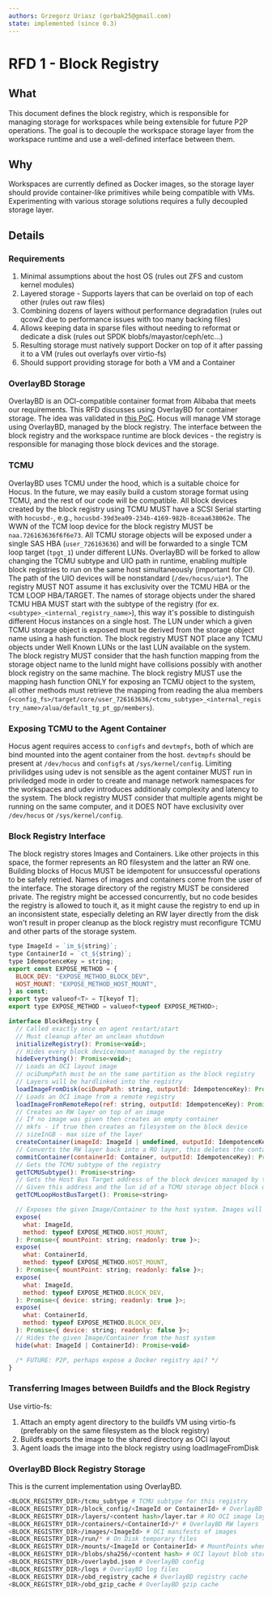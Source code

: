 ```yaml
---
authors: Grzegorz Uriasz (gorbak25@gmail.com)
state: implemented (since 0.3)
---
```


# RFD 1 - Block Registry

## What

This document defines the block registry, which is responsible for managing storage for workspaces while being extensible for future P2P operations. The goal is to decouple the workspace storage layer from the workspace runtime and use a well-defined interface between them.

## Why

Workspaces are currently defined as Docker images, so the storage layer should provide container-like primitives while being compatible with VMs. Experimenting with various storage solutions requires a fully decoupled storage layer.

## Details

### Requirements

1. Minimal assumptions about the host OS (rules out ZFS and custom kernel modules)
2. Layered storage - Supports layers that can be overlaid on top of each other (rules out raw files)
3. Combining dozens of layers without performance degradation (rules out qcow2 due to performance issues with too many backing files)
4. Allows keeping data in sparse files without needing to reformat or dedicate a disk (rules out SPDK blobfs/mayastor/ceph/etc...)
5. Resulting storage must natively support Docker on top of it after passing it to a VM (rules out overlayfs over virtio-fs)
6. Should support providing storage for both a VM and a Container

### OverlayBD Storage

OverlayBD is an OCI-compatible container format from Alibaba that meets our requirements. This RFD discusses using OverlayBD for container storage. The idea was validated in [this PoC](https://github.com/hocus-dev/hocus/pull/59). Hocus will manage VM storage using OverlayBD, managed by the block registry. The interface between the block registry and the workspace runtime are block devices - the registry is responsible for managing those block devices and the storage.

### TCMU

OverlayBD uses TCMU under the hood, which is a suitable choice for Hocus. In the future, we may easily build a custom storage format using TCMU, and the rest of our code will be compatible. All block devices created by the block registry using TCMU MUST have a SCSI Serial starting with `hocusbd-`, e.g., `hocusbd-39d3ea09-234b-4169-982b-8ceaa638062e`. The WWN of the TCM loop device for the block registry MUST be `naa.726163636f6f6e73`. All TCMU storage objects will be exposed under a single SAS HBA (`user_726163636`) and will be forwarded to a single TCM loop target (`tpgt_1`) under different LUNs. OverlayBD will be forked to allow changing the TCMU subtype and UIO path in runtime, enabling multiple block registries to run on the same host simultaneously (important for CI). The path of the UIO devices will be nonstandard (`/dev/hocus/uio*`). The registry MUST NOT assume it has exclusivity over the TCMU HBA or the TCM LOOP HBA/TARGET. The names of storage objects under the shared TCMU HBA MUST start with the subtype of the registry (for ex. `<subtype>_<internal_registry_name>`), this way it's possible to distinguish different Hocus instances on a single host. The LUN under which a given TCMU storage object is exposed must be derived from the storage object name using a hash function. The block registry MUST NOT place any TCMU objects under Well Known LUNs or the last LUN available on the system. The block registry MUST consider that the hash function mapping from the storage object name to the lunId might have collisions possibly with another block registry on the same machine. The block registry MUST use the mapping hash function ONLY for exposing an TCMU object to the system, all other methods must retrieve the mapping from reading the alua members (`<config_fs>/target/core/user_726163636/<tcmu_subtype>_<internal_registry_name>/alua/default_tg_pt_gp/members`).

### Exposing TCMU to the Agent Container

Hocus agent requires access to `configfs` and `devtmpfs`, both of which are bind mounted into the agent container from the host. `devtmpfs` should be present at `/dev/hocus` and `configfs` at `/sys/kernel/config`. Limiting privilidges using udev is not sensible as the agent container MUST run in priviledged mode in order to create and manage network namespaces for the workspaces and udev introduces additionaly complexity and latency to the system. The block registry MUST consider that multiple agents might be running on the same computer, and it DOES NOT have exclusivity over `/dev/hocus` or `/sys/kernel/config`.

### Block Registry Interface

The block registry stores Images and Containers. Like other projects in this space, the former represents an RO filesystem and the latter an RW one. Building blocks of Hocus MUST be idempotent for unsuccessful operations to be safely retried. Names of images and containers come from the user of the interface. The storage directory of the registry MUST be considered private. The registry might be accessed concurrently, but no code besides the registry is allowed to touch it, as it might cause the registry to end up in an inconsistent state, especially deleting an RW layer directly from the disk won't result in proper cleanup as the block registry must reconfigure TCMU and other parts of the storage system.

```js
type ImageId = `im_${string}`;
type ContainerId = `ct_${string}`;
type IdempotenceKey = string;
export const EXPOSE_METHOD = {
  BLOCK_DEV: "EXPOSE_METHOD_BLOCK_DEV",
  HOST_MOUNT: "EXPOSE_METHOD_HOST_MOUNT",
} as const;
export type valueof<T> = T[keyof T];
export type EXPOSE_METHOD = valueof<typeof EXPOSE_METHOD>;

interface BlockRegistry {
  // Called exactly once on agent restart/start
  // Must cleanup after an unclean shutdown
  initializeRegistry(): Promise<void>;
  // Hides every block device/mount managed by the registry
  hideEverything(): Promise<void>;
  // Loads an OCI layout image
  // ociDumpPath must be on the same partition as the block registry
  // Layers will be hardlinked into the registry
  loadImageFromDisk(ociDumpPath: string, outputId: IdempotenceKey): Promise<ImageId>;
  // Loads an OCI image from a remote registry
  loadImageFromRemoteRepo(ref: string, outputId: IdempotenceKey): Promise<ImageId>;
  // Creates an RW layer on top of an image
  // If no image was given then creates an empty container
  // mkfs - if true then creates an filesystem on the block device
  // sizeInGB - max size of the layer
  createContainer(imageId: ImageId | undefined, outputId: IdempotenceKey, opts: { mkfs: boolean; sizeInGB: number }): Promise<ContainerId>;
  // Converts the RW layer back into a RO layer, this deletes the container as overlaybd does not support cow snapshots
  commitContainer(containerId: Container, outputId: IdempotenceKey): Promise<ImageId>
  // Gets the TCMU subtype of the registry
  getTCMUSubtype(): Promise<string>
  // Gets the Host Bus Target address of the block devices managed by the registry
  // Given this address and the lun id of a TCMU storage object block device one might uniquely determine the corresponding block device
  getTCMLoopHostBusTarget(): Promise<string>

  // Exposes the given Image/Container to the host system. Images will be exposed as RO block devices, Containers as RW block devices.
  expose(
    what: ImageId,
    method: typeof EXPOSE_METHOD.HOST_MOUNT,
  ): Promise<{ mountPoint: string; readonly: true }>;
  expose(
    what: ContainerId,
    method: typeof EXPOSE_METHOD.HOST_MOUNT,
  ): Promise<{ mountPoint: string; readonly: false }>;
  expose(
    what: ImageId,
    method: typeof EXPOSE_METHOD.BLOCK_DEV,
  ): Promise<{ device: string; readonly: true }>;
  expose(
    what: ContainerId,
    method: typeof EXPOSE_METHOD.BLOCK_DEV,
  ): Promise<{ device: string; readonly: false }>;
  // Hides the given Image/Container from the host system
  hide(what: ImageId | ContainerId): Promise<void>

  /* FUTURE: P2P, perhaps expose a Docker registry api? */
}
```

### Transferring Images between Buildfs and the Block Registry

Use virtio-fs:

1. Attach an empty agent directory to the buildfs VM using virtio-fs (preferably on the same filesystem as the block registry)
2. Buildfs exports the image to the shared directory as OCI layout
3. Agent loads the image into the block registry using loadImageFromDisk

### OverlayBD Block Registry Storage

This is the current implementation using OverlayBD.

```bash
<BLOCK_REGISTRY_DIR>/tcmu_subtype # TCMU subtype for this registry
<BLOCK_REGISTRY_DIR>/block_config/<ImageId or ContainerId> # OverlayBD configs for block devices
<BLOCK_REGISTRY_DIR>/layers/<content hash>/layer.tar # RO OCI image layers, folder per layer
<BLOCK_REGISTRY_DIR>/containers/<ContainerId>/* # OverlayBD RW layers
<BLOCK_REGISTRY_DIR>/images/<ImageId> # OCI manifests of images
<BLOCK_REGISTRY_DIR>/run/* # On Disk temporary files
<BLOCK_REGISTRY_DIR>/mounts/<ImageId or ContainerId> # MountPoints when exposing using a mount
<BLOCK_REGISTRY_DIR>/blobs/sha256/<content hash> # OCI layout blob store, contains hardlinks to <BLOCK_REGISTRY_DIR>/layers/<content hash>/layer.tar
<BLOCK_REGISTRY_DIR>/overlaybd.json # OverlayBD config
<BLOCK_REGISTRY_DIR>/logs # OverlayBD log files
<BLOCK_REGISTRY_DIR>/obd_registry_cache # OverlayBD registry cache
<BLOCK_REGISTRY_DIR>/obd_gzip_cache # OverlayBD gzip cache
```
